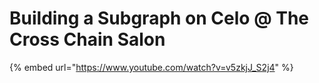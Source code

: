 # Building a Subgraph on Celo @ The Cross Chain Salon

{% embed url="https://www.youtube.com/watch?v=v5zkjJ_S2j4" %}